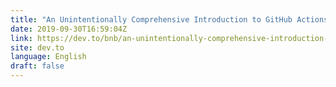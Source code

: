 ```yaml
---
title: "An Unintentionally Comprehensive Introduction to GitHub Actions CI"
date: 2019-09-30T16:59:04Z
link: https://dev.to/bnb/an-unintentionally-comprehensive-introduction-to-github-actions-ci-blm?utm_medium=RSS&utm_source=news.12bit.vn
site: dev.to
language: English
draft: false
---
```

